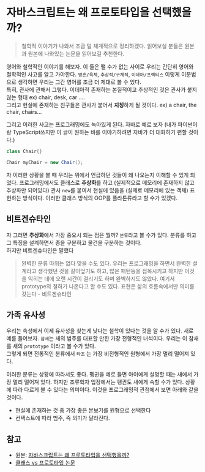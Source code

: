 # 자바스크립트는 왜 프로토타입을 선택했을까?

> 철학적 이야기가 나와서 조금 덜 체계적으로 정리하겠다. 읽어보실 분들은 원본과 원본에 나와있는 논문을 읽어보길 추천한다.

영어와 철학적인 이야기를 해보자. 이 둘은 땔 수가 없는 사이로 우리는 간단히 영어와 철학적인 사고를 알고 가야한다. `영혼/육체`, `추상적/구체적`, `이데아/프랙티스` 이렇게 이분법으로 생각하면 우리는 그간 영어를 조금 더 제대로 볼 수 있다.
<br/>
특히, 관사에 관해서 그렇다. 이데아적 존재하는 본질적이고 추상적인 것은 관사가 붙지 않는 형태 ex) chair, desk, car .... <br/>
그리고 현실에 존재하는 친구들은 관사가 붙어서 **지칭**하게 될 것이다. ex) a chair, the chair, chairs...

그리고 이러한 사고는 프로그래밍에도 녹아있게 된다. 자바로 예로 보자 (내가 파이썬이랑 TypeScript쓰지만 이 글이 원하는 바를 이야기하려면 자바가 더 대화하기 편할 것이다.)

```java
class Chair{}

Chair myChair = new Chair();
```

자 이러한 상황을 볼 때 우리는 위에서 언급하던 것들이 왜 나오는지 이해할 수 있게 되었다. 프로그래밍에서도 클래스로 **추상화**를 하고 (실제적으로 메모리에 존재하지 않고 추상화만 되어있다) 관사 `new`를 붙여서 현실에 있음을 (실제로 메모리에 있는 객체) 표현하는 방식이다. 이러한 클래스 방식의 OOP를 플라톤류라고 할 수가 있겠다.

## 비트겐슈타인

자 그러면 **추상화**에서 가장 중요시 되는 점은 뭘까? `분류`라고 볼 수가 있다. 분류를 하고 그 특징을 설계하면서 종을 구분하고 물건을 구분하는 것이다.
<br/>
하지만 비트겐슈타인은 말했다

> 완벽한 분류 따위는 없다
> 맞을 수도 있다. 우리는 프로그래밍을 하면서 완벽한 설계라고 생각했던 것을 갈아엎기도 하고, 많은 패턴등을 접목시키고 하지만 이것을 익히는 데에 오랜 시간이 걸리기도 하며 완벽하지도 않았다. 여기서 prototype의 철하기 나온다고 할 수도 있다.
> 표현은 삶의 흐름속에서만 의미를 갖는다 - 비트겐슈타인

## 가족 유사성

우리는 속성에서 이제 유사성을 찾는게 낮다는 철학이 있다는 것을 알 수가 있다. 새로 예를 들어보자. `참새`는 새의 범주를 대표할 만한 가장 전형적인 녀석이다. 우리는 이 참새를 새의 `prototype` 이라고 볼 수가 있다.
<br/>
그렇게 되면 전통적인 분류에서 `타조` 는 가장 비전형적인 원형에서 가장 멀리 떨어져 있다.

이러한 분류는 상황에 따라서도 좋다. 펭귄을 예로 들면 아이에게 설명할 때는 새에서 가장 멀리 떨어져 있다. 하지만 조류학자 입장에서는 펭귄도 새에게 속할 수가 있다. 상황에 따라 다르게 볼 수 있다는 의미이다. 이것을 프로그래밍적 관점에서 보면 아래와 같을 것이다.

- 현실에 존재하는 것 중 가장 좋은 본보기를 원형으로 선택한다
- 컨택스트에 따라 범주, 즉 의미가 달라진다.

## 참고

- 원본: [자바스크립트는 왜 프로토타입을 선택했을까?](https://medium.com/@limsungmook/%EC%9E%90%EB%B0%94%EC%8A%A4%ED%81%AC%EB%A6%BD%ED%8A%B8%EB%8A%94-%EC%99%9C-%ED%94%84%EB%A1%9C%ED%86%A0%ED%83%80%EC%9E%85%EC%9D%84-%EC%84%A0%ED%83%9D%ED%96%88%EC%9D%84%EA%B9%8C-997f985adb42)
- [클래스 vs 프로토타입 논문](http://citeseerx.ist.psu.edu/viewdoc/download?doi=10.1.1.56.4713&rep=rep1&type=pdf)
